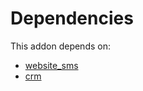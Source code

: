 # Dependencies

This addon depends on:

- [website_sms](https://github.com/bringout/oca-ocb-website/tree/c163049a3e96080ea491b42bd2bc22efde70af98/odoo-bringout-oca-ocb-website_sms)
- [crm](https://github.com/bringout/oca-ocb-crm/tree/1abf2e5aabae09f7db4369444d5c2df2227c4226/odoo-bringout-oca-ocb-crm)
